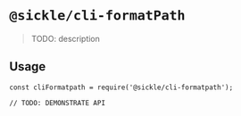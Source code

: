 # `@sickle/cli-formatPath`

> TODO: description

## Usage

```
const cliFormatpath = require('@sickle/cli-formatpath');

// TODO: DEMONSTRATE API
```
